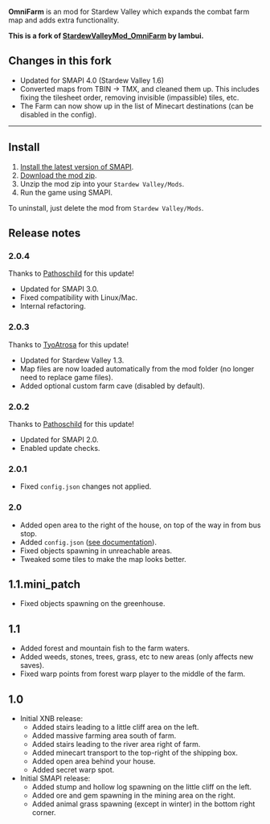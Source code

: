 **OmniFarm** is an mod for Stardew Valley which expands the combat farm map and adds extra
functionality.

**This is a fork of [StardewValleyMod_OmniFarm](https://github.com/lambui/StardewValleyMod_OmniFarm) by lambui.**

## Changes in this fork
* Updated for SMAPI 4.0 (Stardew Valley 1.6)
* Converted maps from TBIN -> TMX, and cleaned them up. This includes fixing the tilesheet order, removing invisible (impassible) tiles, etc.
* The Farm can now show up in the list of Minecart destinations (can be disabled in the config).

---

## Install
1. [Install the latest version of SMAPI](https://smapi.io/).
2. [Download the mod zip](https://github.com/lambui/StardewValleyMod_OmniFarm/releases).
3. Unzip the mod zip into your `Stardew Valley/Mods`.
4. Run the game using SMAPI.

To uninstall, just delete the mod from `Stardew Valley/Mods`.

## Release notes
### 2.0.4
Thanks to [Pathoschild](https://github.com/Pathoschild) for this update!

* Updated for SMAPI 3.0.
* Fixed compatibility with Linux/Mac.
* Internal refactoring.

### 2.0.3
Thanks to [TyoAtrosa](https://github.com/TyoAtrosa) for this update!

* Updated for Stardew Valley 1.3.
* Map files are now loaded automatically from the mod folder (no longer need to replace game files).
* Added optional custom farm cave (disabled by default).

### 2.0.2
Thanks to [Pathoschild](https://github.com/Pathoschild) for this update!

* Updated for SMAPI 2.0.
* Enabled update checks.

### 2.0.1
* Fixed `config.json` changes not applied.

### 2.0
* Added open area to the right of the house, on top of the way in from bus stop.
* Added `config.json` ([see documentation](Customization.md)).
* Fixed objects spawning in unreachable areas.
* Tweaked some tiles to make the map looks better.

## 1.1.mini_patch
* Fixed objects spawning on the greenhouse.

## 1.1
* Added forest and mountain fish to the farm waters.
* Added weeds, stones, trees, grass, etc to new areas (only affects new saves).
* Fixed warp points from forest warp player to the middle of the farm.

## 1.0
* Initial XNB release:
  - Added stairs leading to a little cliff area on the left.
  - Added massive farming area south of farm.
  - Added stairs leading to the river area right of farm.
  - Added minecart transport to the top-right of the shipping box.
  - Added open area behind your house.
  - Added secret warp spot.
* Initial SMAPI release:
  - Added stump and hollow log spawning on the little cliff on the left.
  - Added ore and gem spawning in the mining area on the right.
  - Added animal grass spawning (except in winter) in the bottom right corner.
